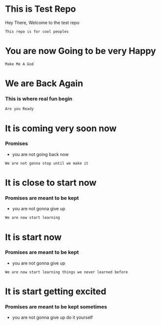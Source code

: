 # This is Test Repo
Hey There,
Welcome to the test repo

``
This repo is for cool peoples
``

# You are now Going to be very Happy


```
Make Me A God
```
# We are Back Again
### This is where real fun begin 

```
Are you Ready
```
# It is coming very soon now
### Promises
* you are not going back now
```
We are not gonna stop until we make it
```
# It is close to start now
### Promises are meant to be kept
* you are not gonna give up


```
We are now start learning
```
# It is start now
### Promises are meant to be kept
* you are not gonna give up


```
We are now start learning things we never learned before
```
# It is start getting excited
### Promises are meant to be kept sometimes
* you are not gonna give up do it yourself
